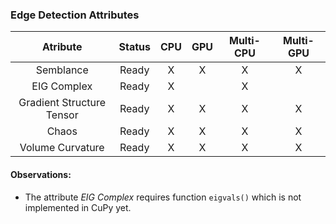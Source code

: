 ### Edge Detection Attributes

|       **Atribute**        | **Status** | **CPU** | **GPU** | **Multi-CPU** | **Multi-GPU** |
|:-------------------------:|:----------:|:-------:|:-------:|:-------------:|:-------------:|
|        Semblance          |    Ready   |    X    |    X    |       X       |       X       |
|       EIG Complex         |    Ready   |    X    |         |       X       |               |
| Gradient Structure Tensor |    Ready   |    X    |    X    |       X       |       X       |
|          Chaos            |    Ready   |    X    |    X    |       X       |       X       |
|     Volume Curvature      |    Ready   |    X    |    X    |       X       |       X       |

#### Observations:

* The attribute *EIG Complex* requires function `eigvals()` which is not implemented in CuPy yet.
